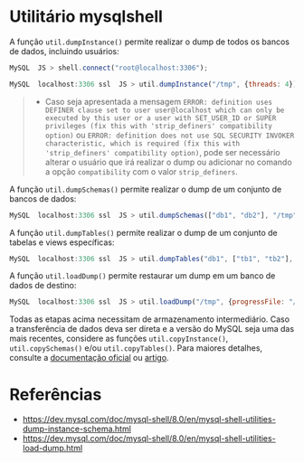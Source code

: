 # Utilitário mysqlshell
A função `util.dumpInstance()` permite realizar o dump de todos os bancos de dados, incluindo usuários:

```js
MySQL  JS > shell.connect("root@localhost:3306");

MySQL  localhost:3306 ssl  JS > util.dumpInstance("/tmp", {threads: 4});
```

> - Caso seja apresentada a mensagem `ERROR: definition uses DEFINER clause set to user user@localhost which can only be executed by this user or a user with SET_USER_ID or SUPER privileges (fix this with 'strip_definers' compatibility option)` ou `ERROR: definition does not use SQL SECURITY INVOKER characteristic, which is required (fix this with 'strip_definers' compatibility option)`, pode ser necessário alterar o usuário que irá realizar o dump ou adicionar no comando a opção `compatibility` com o valor `strip_definers`.

A função `util.dumpSchemas()` permite realizar o dump de um conjunto de bancos de dados:

```js
MySQL  localhost:3306 ssl  JS > util.dumpSchemas(["db1", "db2"], "/tmp", {threads: 4});
```

A função `util.dumpTables()` permite realizar o dump de um conjunto de tabelas e views específicas:

```js
MySQL  localhost:3306 ssl  JS > util.dumpTables("db1", ["tb1", "tb2"], "/tmp", {threads: 4});
```

A função `util.loadDump()` permite restaurar um dump em um banco de dados de destino:

```js
MySQL  localhost:3306 ssl  JS > util.loadDump("/tmp", {progressFile: "/tmp/restore.json", threads: 4});
```

Todas as etapas acima necessitam de armazenamento intermediário. Caso a transferência de dados deva ser direta e a versão do MySQL seja uma das mais recentes, considere as funções `util.copyInstance()`, `util.copySchemas()` e/ou `util.copyTables()`. Para maiores detalhes, consulte a [documentação oficial](https://dev.mysql.com/doc/mysql-shell/8.4/en/mysql-shell-utils-copy.html) ou [artigo](https://blogs.oracle.com/mysql/post/copy-data-directly-to-a-mysql-instance-with-mysql-shell).

# Referências
- https://dev.mysql.com/doc/mysql-shell/8.0/en/mysql-shell-utilities-dump-instance-schema.html
- https://dev.mysql.com/doc/mysql-shell/8.0/en/mysql-shell-utilities-load-dump.html